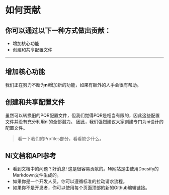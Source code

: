 # 如何贡献

## 你可以通过以下一种方式做出贡献：

- 增加核心功能
- 创建和共享配置文件

---

## 增加核心功能

我们正在努力不断为**ni**增加新的功能，如果有额外的人手会很有帮助。

## 创建和共享配置文件
虽然可以转换旧的PQR配置文件，但我们觉得PQR是相当有限的，因此这些配置文件并没有充分利用ni的全部潜力。
因此，我们强烈建议大家创建专门为ni设计的配置文件。

> 看一下我们的Profiles部分，看看缺少什么。

## Ni文档和API参考
- 看到文档中的问题？好消息! 这是很容易贡献的。Ni网站是由使用Docsify的Markdown文件生成的。
- 如果你是一个开发人员，你可以遵循标准的拉动请求流程。
- 如果你不是开发者，你可以使用每个页面顶部的新的Github编辑链接。
